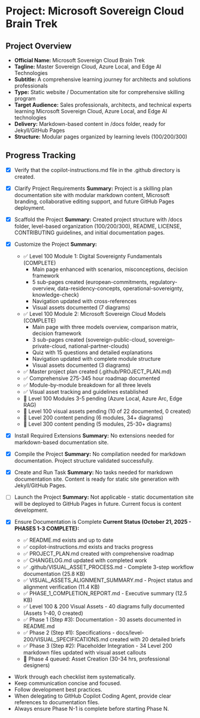 <!-- Use this file to provide workspace-specific custom instructions to Copilot. For more details, visit https://code.visualstudio.com/docs/copilot/copilot-customization#_use-a-githubcopilotinstructionsmd-file -->

# Project: Microsoft Sovereign Cloud Brain Trek

## Project Overview
- **Official Name:** Microsoft Sovereign Cloud Brain Trek
- **Tagline:** Master Sovereign Cloud, Azure Local, and Edge AI Technologies
- **Subtitle:** A comprehensive learning journey for architects and solutions professionals
- **Type:** Static website / Documentation site for comprehensive skilling program
- **Target Audience:** Sales professionals, architects, and technical experts learning Microsoft Sovereign Cloud, Azure Local, and Edge AI technologies
- **Delivery:** Markdown-based content in /docs folder, ready for Jekyll/GitHub Pages
- **Structure:** Modular pages organized by learning levels (100/200/300)

## Progress Tracking

- [x] Verify that the copilot-instructions.md file in the .github directory is created.

- [x] Clarify Project Requirements
	**Summary:** Project is a skilling plan documentation site with modular markdown content, Microsoft branding, collaborative editing support, and future GitHub Pages deployment.

- [x] Scaffold the Project
	**Summary:** Created project structure with /docs folder, level-based organization (100/200/300), README, LICENSE, CONTRIBUTING guidelines, and initial documentation pages.

- [x] Customize the Project
	**Summary:** 
	- ✅ Level 100 Module 1: Digital Sovereignty Fundamentals (COMPLETE)
	  - Main page enhanced with scenarios, misconceptions, decision framework
	  - 5 sub-pages created (european-commitments, regulatory-overview, data-residency-concepts, operational-sovereignty, knowledge-check)
	  - Navigation updated with cross-references
	  - Visual assets documented (7 diagrams)
	- ✅ Level 100 Module 2: Microsoft Sovereign Cloud Models (COMPLETE)
	  - Main page with three models overview, comparison matrix, decision framework
	  - 3 sub-pages created (sovereign-public-cloud, sovereign-private-cloud, national-partner-clouds)
	  - Quiz with 15 questions and detailed explanations
	  - Navigation updated with complete module structure
	  - Visual assets documented (3 diagrams)
	- ✅ Master project plan created (.github/PROJECT_PLAN.md)
	- ✅ Comprehensive 275-345 hour roadmap documented
	- ✅ Module-by-module breakdown for all three levels
	- ✅ Visual asset tracking and guidelines established
	- 🔄 Level 100 Modules 3-5 pending (Azure Local, Azure Arc, Edge RAG)
	- 🔄 Level 100 visual assets pending (10 of 22 documented, 0 created)
	- 🔄 Level 200 content pending (6 modules, 34+ diagrams)
	- 🔄 Level 300 content pending (5 modules, 25-30+ diagrams)

- [x] Install Required Extensions
	**Summary:** No extensions needed for markdown-based documentation site.

- [x] Compile the Project
	**Summary:** No compilation needed for markdown documentation. Project structure validated successfully.

- [x] Create and Run Task
	**Summary:** No tasks needed for markdown documentation site. Content is ready for static site generation with Jekyll/GitHub Pages.

- [ ] Launch the Project
	**Summary:** Not applicable - static documentation site will be deployed to GitHub Pages in future. Current focus is content development.

- [x] Ensure Documentation is Complete
	**Current Status (October 21, 2025 - PHASES 1-3 COMPLETE):**
	- ✅ README.md exists and up to date
	- ✅ copilot-instructions.md exists and tracks progress
	- ✅ PROJECT_PLAN.md created with comprehensive roadmap
	- ✅ CHANGELOG.md updated with completed work
	- ✅ .github/VISUAL_ASSET_PROCESS.md - Complete 3-step workflow documentation (25.8 KB)
	- ✅ VISUAL_ASSETS_ALIGNMENT_SUMMARY.md - Project status and alignment verification (11.4 KB)
	- ✅ PHASE_1_COMPLETION_REPORT.md - Executive summary (12.5 KB)
	- ✅ Level 100 & 200 Visual Assets - 40 diagrams fully documented (Assets 1-40, 0 created)
	- ✅ Phase 1 (Step #3): Documentation - 30 assets documented in README.md
	- ✅ Phase 2 (Step #1): Specifications - docs/level-200/VISUAL_SPECIFICATIONS.md created with 20 detailed briefs
	- ✅ Phase 3 (Step #2): Placeholder Integration - 34 Level 200 markdown files updated with visual asset callouts
	- 🔄 Phase 4 queued: Asset Creation (30-34 hrs, professional designers)

<!--
## Execution Guidelines
PROGRESS TRACKING:
- If any tools are available to manage the above todo list, use it to track progress through this checklist.
- After completing each step, mark it complete and add a summary.
- Read current todo list status before starting each new step.

COMMUNICATION RULES:
- Avoid verbose explanations or printing full command outputs.
- If a step is skipped, state that briefly (e.g. "No extensions needed").
- Do not explain project structure unless asked.
- Keep explanations concise and focused.

DEVELOPMENT RULES:
- Use '.' as the working directory unless user specifies otherwise.
- Avoid adding media or external links unless explicitly requested.
- Use placeholders only with a note that they should be replaced.
- Use VS Code API tool only for VS Code extension projects.
- Once the project is created, it is already opened in Visual Studio Code—do not suggest commands to open this project in Visual Studio again.
- If the project setup information has additional rules, follow them strictly.

FOLDER CREATION RULES:
- Always use the current directory as the project root.
- If you are running any terminal commands, use the '.' argument to ensure that the current working directory is used ALWAYS.
- Do not create a new folder unless the user explicitly requests it besides a .vscode folder for a tasks.json file.
- If any of the scaffolding commands mention that the folder name is not correct, let the user know to create a new folder with the correct name and then reopen it again in vscode.

EXTENSION INSTALLATION RULES:
- Only install extension specified by the get_project_setup_info tool. DO NOT INSTALL any other extensions.

PROJECT CONTENT RULES:
- If the user has not specified project details, assume they want a "Hello World" project as a starting point.
- Avoid adding links of any type (URLs, files, folders, etc.) or integrations that are not explicitly required.
- Avoid generating images, videos, or any other media files unless explicitly requested.
- If you need to use any media assets as placeholders, let the user know that these are placeholders and should be replaced with the actual assets later.
- Ensure all generated components serve a clear purpose within the user's requested workflow.
- If a feature is assumed but not confirmed, prompt the user for clarification before including it.
- If you are working on a VS Code extension, use the VS Code API tool with a query to find relevant VS Code API references and samples related to that query.

TASK COMPLETION RULES:
- Your task is complete when:
  - Project is successfully scaffolded and compiled without errors
  - copilot-instructions.md file in the .github directory exists in the project
  - README.md file exists and is up to date
  - User is provided with clear instructions to debug/launch the project

Before starting a new task in the above plan, update progress in the plan.

## Delegation Instructions for GitHub Copilot Coding Agent

### Phase 2: Detailed Visual Asset Specifications (1-2 hours)

**When to Delegate:** After Phase 1 completion (✅ complete)  
**Task:** Execute Step #1 from `.github/VISUAL_ASSET_PROCESS.md`  
**Files to Reference:**
- `.github/VISUAL_ASSET_PROCESS.md` - Complete instructions for Step #1 (pages ~500-750)
- `docs/assets/images/README.md` - Asset registry with 40 documented diagrams
- `docs/level-200/` - Content files that reference these assets

**Delegation Instructions:**
1. Read Step #1 instructions in `.github/VISUAL_ASSET_PROCESS.md` (complete instructions + quality checklist)
2. For each Level 200 asset (21-40) documented in `docs/assets/images/README.md`:
   - Create expanded specification with context, design constraints, acceptance criteria
   - Add wireframe/layout guidance
   - Include MS Learn source adaptation guidance
3. **Output:** Optional file `docs/level-200/VISUAL_SPECIFICATIONS.md` with detailed briefs for all 20 assets
4. **Quality Criteria:** Follow Step #1 quality checklist from VISUAL_ASSET_PROCESS.md

### Phase 3: Content Placeholder Integration (2-3 hours)

**When to Delegate:** After Phase 2 completion  
**Task:** Execute Step #2 from `.github/VISUAL_ASSET_PROCESS.md`  
**Files to Update:**
- `docs/level-200/*.md` (all 34 markdown files need placeholders)
- `docs/assets/images/README.md` (status updates to COMPLETED)

**Delegation Instructions:**
1. Read Step #2 instructions in `.github/VISUAL_ASSET_PROCESS.md` (complete instructions + quality checklist + 3 placeholder format examples)
2. For each Level 200 markdown file:
   - Identify locations where visual assets should be placed (from Step #1 context)
   - Add visual asset placeholder callouts using one of 3 provided formats
   - Link to asset specifications in `docs/assets/images/README.md`
   - Prepare figure captions and cross-references
3. **Output:** 34 updated markdown files with placeholder callouts
4. **Quality Criteria:** Follow Step #2 quality checklist from VISUAL_ASSET_PROCESS.md

### Phase 4: Visual Asset Creation (30-34 hours, EXTERNAL - Designers)

**When to Delegate:** After Phase 3 completion  
**Task:** Professional designer asset creation  
**Requirements:**
- Follow `.github/VISUAL_ASSET_PROCESS.md` design standards (pages ~750-850)
- Follow specifications in `docs/level-200/VISUAL_SPECIFICATIONS.md` (or Phase 2 output)
- Create SVG files in `docs/assets/images/level-200/` directory
- Update status in `docs/assets/images/README.md` (🟢 Available)

**Designer Handoff Package:**
- `.github/VISUAL_ASSET_PROCESS.md` (complete design guidelines, tools, best practices)
- `docs/assets/images/README.md` (all 40 asset specifications)
- `docs/level-200/VISUAL_SPECIFICATIONS.md` (detailed briefs from Phase 2)
- All Level 200 markdown files with placeholder callouts (Phase 3 output)

---

## Key Documentation Files for Delegation

**Primary Process Document:** `.github/VISUAL_ASSET_PROCESS.md` (25.8 KB, 1500+ lines)
- Complete workflow documentation with examples and templates
- Step-by-step instructions for Steps #1, #2, #3
- Quality checklists for each phase
- Reusable templates for all asset types
- Design standards, tools, and resources
- Level 300+ instructions for future use

**Asset Registry:** `docs/assets/images/README.md` (59.3 KB)
- All 40 visual asset specifications (Levels 100 + 200)
- Metadata per asset: file, priority, description, content, visual elements, size, used-in, sources
- Design guidelines and accessibility standards
- Asset tracking table with status

**Status Reports:**
- `VISUAL_ASSETS_ALIGNMENT_SUMMARY.md` - Project status and alignment verification
- `PHASE_1_COMPLETION_REPORT.md` - Executive summary of Phase 1 work
- `CHANGELOG.md` - Detailed change history and milestone tracking

---

## Current Project State (October 21, 2025)

**Phase 1: ✅ COMPLETE**
- Documentation (Step #3): ✅ 20 Level 200 assets documented
- Process Codification (Step #4): ✅ 3-step workflow documented
- Supporting Docs: ✅ Status reports, completion report, README integration
- Estimated Time: 30 minutes actual
- Deliverables: 5 files/updates (120+ KB content created)

**Phase 2: ⏳ READY TO DELEGATE**
- Task: Execute Step #1 (Detailed Specifications)
- Time: 1-2 hours
- Output: Optional `docs/level-200/VISUAL_SPECIFICATIONS.md`
- Status: Ready for GitHub Copilot Coding Agent execution

**Phase 3: ⏳ QUEUED**
- Task: Execute Step #2 (Placeholder Integration)
- Time: 2-3 hours
- Output: 34 updated markdown files with placeholders
- Status: Ready after Phase 2 completion

**Phase 4: 🔴 FUTURE (EXTERNAL)**
- Task: Professional designer asset creation
- Time: 30-34 hours (external contractors)
- Output: 20 production SVG files
- Status: Queued after Phase 3 completion

---

-->
- Work through each checklist item systematically.
- Keep communication concise and focused.
- Follow development best practices.
- When delegating to GitHub Copilot Coding Agent, provide clear references to documentation files.
- Always ensure Phase N-1 is complete before starting Phase N.